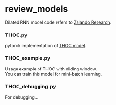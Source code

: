 # review_models
Dilated RNN model code refers to [Zalando Research](https://github.com/zalandoresearch/pytorch-dilated-rnn).

### THOC.py
pytorch implementation of [THOC model](https://proceedings.neurips.cc/paper/2020/file/97e401a02082021fd24957f852e0e475-Paper.pdf).   

### THOC_example.py
Usage example of THOC with sliding window.   
You can train this model for mini-batch learning.   

### THOC_debugging.py
For debugging...
